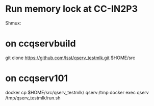# Run memory lock at CC-IN2P3

Shmux:

# on ccqservbuild
git clone https://github.com/lsst/qserv_testmlk.git $HOME/src
# on ccqserv101
docker cp $HOME/src/qserv_testmlk/ qserv:/tmp
docker exec qserv /tmp/qserv_testmlk/run.sh
